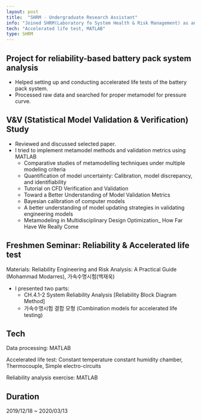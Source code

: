 ```yaml
---
layout: post
title:  "SHRM - Undergraduate Research Assistant"
info: "Joined SHRM(Laboratory fo System Health & Risk Management) as an intern"
tech: "Accelerated life test, MATLAB"
type: SHRM
---
```


## Project for reliability-based battery pack system analysis
* Helped setting up and conducting accelerated life tests of the battery pack system.
* Processed raw data and searched for proper metamodel for pressure curve.

## V&V (Statistical Model Validation & Verification) Study
* Reviewed and discussed selected paper.
* I tried to implement metamodel methods and validation metrics using MATLAB
  * Comparative studies of metamodelling techniques under multiple modeling criteria
  * Quantification of model uncertainty: Calibration, model discrepancy, and identifiability
  * Tutorial on CFD Verification and Validation 
  * Toward a Better Understanding of Model Validation Metrics
  * Bayesian calibration of computer models 
  * A better understanding of model updating strategies in validating engineering models
  * Metamodeling in Multidisciplinary Design Optimization_ How Far Have We Really Come

## Freshmen Seminar: Reliability & Accelerated life test
Materials: Reliability Engineering and Risk Analysis: A Practical Guide (Mohammad Modarres), 가속수명시험(백재욱) 
* I presented two parts:
  * CH.4.1-2 System Reliability Analysis [Reliability Block Diagram Method]
  * 가속수명시험 결합 모형 (Combination models for accelerated life testing)

## Tech
Data processing: MATLAB

Accelerated life test: Constant temperature constant humidity chamber, Thermocouple, Simple electro-circuits

Reliability analysis exercise: MATLAB

## Duration
2019/12/18 ~ 2020/03/13